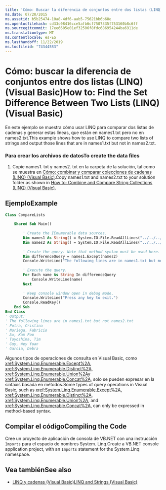 ```yaml
---
title: 'Cómo: Buscar la diferencia de conjuntos entre dos listas (LINQ)'
ms.date: 07/20/2015
ms.assetid: b5b25474-10a8-4df6-aab5-75621bb6b68e
ms.openlocfilehash: cd33c08416cce5afb6cf7507335f753160b8c6ff
ms.sourcegitcommit: 17ee6605e01ef32506f8fdc686954244ba6911de
ms.translationtype: MT
ms.contentlocale: es-ES
ms.lasthandoff: 11/22/2019
ms.locfileid: "74344583"
---
```

# <a name="how-to-find-the-set-difference-between-two-lists-linq-visual-basic"></a><span data-ttu-id="0cb37-102">Cómo: buscar la diferencia de conjuntos entre dos listas (LINQ) (Visual Basic)</span><span class="sxs-lookup"><span data-stu-id="0cb37-102">How to: Find the Set Difference Between Two Lists (LINQ) (Visual Basic)</span></span>
<span data-ttu-id="0cb37-103">En este ejemplo se muestra cómo usar LINQ para comparar dos listas de cadenas y generar estas líneas, que están en names1.txt pero no en names2.txt.</span><span class="sxs-lookup"><span data-stu-id="0cb37-103">This example shows how to use LINQ to compare two lists of strings and output those lines that are in names1.txt but not in names2.txt.</span></span>  
  
### <a name="to-create-the-data-files"></a><span data-ttu-id="0cb37-104">Para crear los archivos de datos</span><span class="sxs-lookup"><span data-stu-id="0cb37-104">To create the data files</span></span>  
  
1. <span data-ttu-id="0cb37-105">Copie names1. txt y names2. txt en la carpeta de la solución, tal como se muestra en [Cómo: combinar y comparar colecciones de cadenas (LINQ) (Visual Basic)](../../../../visual-basic/programming-guide/concepts/linq/how-to-combine-and-compare-string-collections-linq.md).</span><span class="sxs-lookup"><span data-stu-id="0cb37-105">Copy names1.txt and names2.txt to your solution folder as shown in [How to: Combine and Compare String Collections (LINQ) (Visual Basic)](../../../../visual-basic/programming-guide/concepts/linq/how-to-combine-and-compare-string-collections-linq.md).</span></span>  
  
## <a name="example"></a><span data-ttu-id="0cb37-106">Ejemplo</span><span class="sxs-lookup"><span data-stu-id="0cb37-106">Example</span></span>  
  
```vb  
Class CompareLists  
  
    Shared Sub Main()  
  
        ' Create the IEnumerable data sources.  
        Dim names1 As String() = System.IO.File.ReadAllLines("../../../names1.txt")  
        Dim names2 As String() = System.IO.File.ReadAllLines("../../../names2.txt")  
  
        ' Create the query. Note that method syntax must be used here.  
        Dim differenceQuery = names1.Except(names2)  
        Console.WriteLine("The following lines are in names1.txt but not names2.txt")  
  
        ' Execute the query.  
        For Each name As String In differenceQuery  
            Console.WriteLine(name)  
        Next  
  
        ' Keep console window open in debug mode.  
        Console.WriteLine("Press any key to exit.")  
        Console.ReadKey()  
    End Sub  
End Class  
' Output:  
' The following lines are in names1.txt but not names2.txt  
' Potra, Cristina  
' Noriega, Fabricio  
' Aw, Kam Foo  
' Toyoshima, Tim  
' Guy, Wey Yuan  
' Garcia, Debra  
```  
  
 <span data-ttu-id="0cb37-107">Algunos tipos de operaciones de consulta en Visual Basic, como <xref:System.Linq.Enumerable.Except%2A>, <xref:System.Linq.Enumerable.Distinct%2A>, <xref:System.Linq.Enumerable.Union%2A>y <xref:System.Linq.Enumerable.Concat%2A>, solo se pueden expresar en la sintaxis basada en métodos.</span><span class="sxs-lookup"><span data-stu-id="0cb37-107">Some types of query operations in Visual Basic, such as <xref:System.Linq.Enumerable.Except%2A>, <xref:System.Linq.Enumerable.Distinct%2A>, <xref:System.Linq.Enumerable.Union%2A>, and <xref:System.Linq.Enumerable.Concat%2A>, can only be expressed in method-based syntax.</span></span>  
  
## <a name="compiling-the-code"></a><span data-ttu-id="0cb37-108">Compilar el código</span><span class="sxs-lookup"><span data-stu-id="0cb37-108">Compiling the Code</span></span>  
<span data-ttu-id="0cb37-109">Cree un proyecto de aplicación de consola de VB.NET con una instrucción `Imports` para el espacio de nombres System. Linq.</span><span class="sxs-lookup"><span data-stu-id="0cb37-109">Create a VB.NET console application project, with an `Imports` statement for the System.Linq namespace.</span></span>
  
## <a name="see-also"></a><span data-ttu-id="0cb37-110">Vea también</span><span class="sxs-lookup"><span data-stu-id="0cb37-110">See also</span></span>

- [<span data-ttu-id="0cb37-111">LINQ y cadenas (Visual Basic)</span><span class="sxs-lookup"><span data-stu-id="0cb37-111">LINQ and Strings (Visual Basic)</span></span>](../../../../visual-basic/programming-guide/concepts/linq/linq-and-strings.md)
